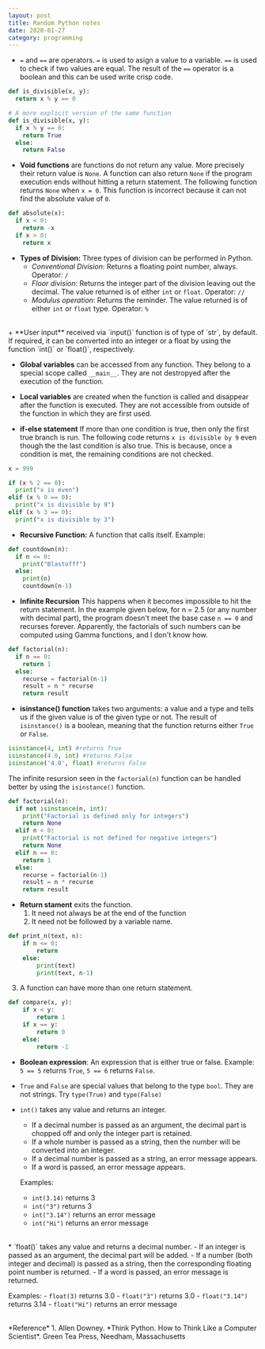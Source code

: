 ```yaml
---
layout: post
title: Random Python notes
date: 2020-01-27
category: programming
---
```



+ `=` and `==` are operators. `=` is used to asign a value to a variable.
`==` is used to check if two values are equal. The result of the `==` operator
is a boolean and this can be used write crisp code.

```python
def is_divisible(x, y):
  return x % y == 0

# A more explicit version of the same function
def is_divisible(x, y):
  if x % y == 0:
    return True
  else:
    return False
```

+ **Void functions** are functions do not return any value. More precisely
their return value is `None`. A function can also return `None` if the 
program execution ends without hitting a return statement. The following
function returns `None` when `x = 0`. This function is incorrect because
it can not find the absolute value of `0`.

```python
def absolute(x):
  if x < 0:
    return -x
  if x > 0:
    return x 
```


+ **Types of Division:** Three types of division can be performed in Python.
  - *Conventional Division*: Returns a floating point number, always. Operator:
    `/`
  - *Floor division*: Returns the integer part of the division leaving out the
    decimal. The value returned is of either `int` or `float`. Operator: `//`
  - *Modulus operation*: Returns the reminder. The value returned is of either
    `int` or `float` type. Operator: `%` 

<br />
+ **User input** received via `input()` function is of type of `str`, by
  default. If required, it can be converted into an integer or a float by
  using the function `int()` or `float()`, respectively.

+ **Global variables** can be accessed from any function. They belong to a
special scope called `__main__`. They are not destropyed after the execution 
of the function.

+ **Local variables** are created when the function is called and disappear
after the function is executed. They are not accessible from outside of the
function in which they are first used.

+ **if-else statement**
If more than one condition is true, then only the first true branch is run.
The following code returns `x is divisible by 9` even though the the last
condition is also true. This is because, once a condition is met, the remaining
conditions are not checked.

```python
x = 999

if (x % 2 == 0):
  print("x is even")
elif (x % 9 == 0):
  print("x is divisible by 9")
elif (x % 3 == 0):
  print("x is divisible by 3")
```

+ **Recursive Function:** A function that calls itself.
Example:
```python
def countdown(n):
  if n <= 0:
    print("Blastofff")
  else:
    print(n)
    countdown(n-1)
```

+ **Infinite Recursion** This happens when it becomes impossible to hit the 
return statement. In the example given below, for n = 2.5 (or any number 
with decimal part), the program doesn't meet the base case `n == 0` and
recurses forever. Apparently, the factorials of such numbers can be computed
using Gamma functions, and I don't know how.

```python
def factorial(n):
  if n == 0:
    return 1
  else:
    recurse = factorial(n-1)
    result = n * recurse
    return result 
```

+ **isinstance() function** takes two arguments: a value and a type and tells
us if the given value is of the given type or not. The result of `isinstance()`
is a boolean, meaning that the function returns either `True` or `False`.

```python
isinstance(4, int) #returns True
isinstance(4.0, int) #returns False
isinstance('4.0', float) #returns False
```
The infinite resursion seen in the `factorial(n)` function can be handled
better by using the `isinstance()` function.

```python
def factorial(n):
  if not isinstance(n, int):
    print("Factorial is defined only for integers")
    return None
  elif n < 0:
    print("Factorial is not defined for negative integers")
    return None
  elif n == 0:
    return 1
  else:
    recurse = factorial(n-1)
    result = n * recurse
    return result
```

+ **Return stament** exits the function.
  1. It need not always be at the end of the function
  2. It need not be followed by a variable name. 
```python
def print_n(text, n):
	if n <= 0:
		return
	else:
		print(text)
		print(text, n-1)
```
  3. A function can have more than one return statement.
```python
def compare(x, y):
	if x < y:
		return 1
	if x == y:
		return 0
	else:
		return -1
```

+ **Boolean expression**: An expression that is either true or false.
Example: `5 == 5` returns `True`, `5 == 6` returns `False`.

+ `True` and `False` are special values that belong to the type `bool`. They
are not strings. Try `type(True)` and `type(False)`

+ `int()` takes any value and returns an integer. 
  - If a decimal number is passed as an argument, the decimal part is chopped
    off and only the integer part is retained.
  - If a whole number is passed as a string, then the number will be converted
    into an integer. 
  - If a decimal number is passed as a string, an error message appears.
  - If a word is passed, an error message appears.

  Examples:
    - `int(3.14)` returns 3 
    - `int("3")` returns 3
    - `int("3.14")` returns an error message
    - `int("Hi")` returns an error message

<br />
* `float()` takes any value and returns a decimal number.
  - If an integer is passed as an argument, the decimal part will be added.
  - If a number (both integer and decimal) is passed as a string, then the
    corresponding floating point number is returned.
  - If a word is passed, an error message is returned.

  Examples:
    - `float(3)` returns 3.0
    - `float("3")` returns 3.0
    - `float("3.14")` returns 3.14
    - `float("Hi")` returns an error message

<br />
*Reference*
1. Allen Downey. *Think Python. How to Think Like a Computer Scientist*. Green
   Tea Press, Needham, Massachusetts
